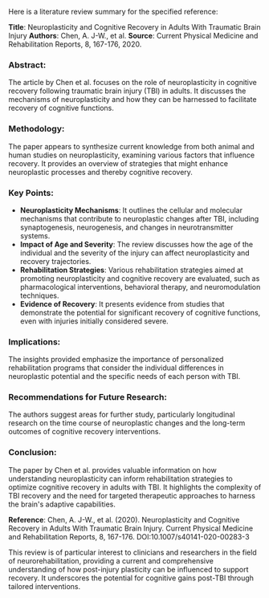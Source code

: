 Here is a literature review summary for the specified reference:

**Title**: Neuroplasticity and Cognitive Recovery in Adults With Traumatic Brain Injury
**Authors**: Chen, A. J-W., et al.
**Source**: Current Physical Medicine and Rehabilitation Reports, 8, 167-176, 2020.

### Abstract:
The article by Chen et al. focuses on the role of neuroplasticity in cognitive recovery following traumatic brain injury (TBI) in adults. It discusses the mechanisms of neuroplasticity and how they can be harnessed to facilitate recovery of cognitive functions.

### Methodology:
The paper appears to synthesize current knowledge from both animal and human studies on neuroplasticity, examining various factors that influence recovery. It provides an overview of strategies that might enhance neuroplastic processes and thereby cognitive recovery.

### Key Points:
- **Neuroplasticity Mechanisms**: It outlines the cellular and molecular mechanisms that contribute to neuroplastic changes after TBI, including synaptogenesis, neurogenesis, and changes in neurotransmitter systems.
- **Impact of Age and Severity**: The review discusses how the age of the individual and the severity of the injury can affect neuroplasticity and recovery trajectories.
- **Rehabilitation Strategies**: Various rehabilitation strategies aimed at promoting neuroplasticity and cognitive recovery are evaluated, such as pharmacological interventions, behavioral therapy, and neuromodulation techniques.
- **Evidence of Recovery**: It presents evidence from studies that demonstrate the potential for significant recovery of cognitive functions, even with injuries initially considered severe.

### Implications:
The insights provided emphasize the importance of personalized rehabilitation programs that consider the individual differences in neuroplastic potential and the specific needs of each person with TBI.

### Recommendations for Future Research:
The authors suggest areas for further study, particularly longitudinal research on the time course of neuroplastic changes and the long-term outcomes of cognitive recovery interventions.

### Conclusion:
The paper by Chen et al. provides valuable information on how understanding neuroplasticity can inform rehabilitation strategies to optimize cognitive recovery in adults with TBI. It highlights the complexity of TBI recovery and the need for targeted therapeutic approaches to harness the brain's adaptive capabilities.

**Reference**: Chen, A. J-W., et al. (2020). Neuroplasticity and Cognitive Recovery in Adults With Traumatic Brain Injury. Current Physical Medicine and Rehabilitation Reports, 8, 167-176. DOI:10.1007/s40141-020-00283-3

This review is of particular interest to clinicians and researchers in the field of neurorehabilitation, providing a current and comprehensive understanding of how post-injury plasticity can be influenced to support recovery. It underscores the potential for cognitive gains post-TBI through tailored interventions.